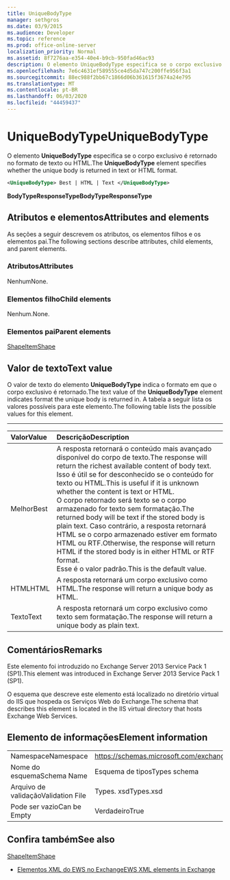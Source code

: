 ```yaml
---
title: UniqueBodyType
manager: sethgros
ms.date: 03/9/2015
ms.audience: Developer
ms.topic: reference
ms.prod: office-online-server
localization_priority: Normal
ms.assetid: 8f7276aa-e354-40e4-b9cb-950fad46ac93
description: O elemento UniqueBodyType especifica se o corpo exclusivo é retornado no formato de texto ou HTML.
ms.openlocfilehash: 7e6c4631ef589555ce4d5da747c200ffe956f3a1
ms.sourcegitcommit: 88ec988f2bb67c1866d06b361615f3674a24e795
ms.translationtype: MT
ms.contentlocale: pt-BR
ms.lasthandoff: 06/03/2020
ms.locfileid: "44459437"
---
```

# <a name="uniquebodytype"></a><span data-ttu-id="d70bc-103">UniqueBodyType</span><span class="sxs-lookup"><span data-stu-id="d70bc-103">UniqueBodyType</span></span>

<span data-ttu-id="d70bc-104">O elemento **UniqueBodyType** especifica se o corpo exclusivo é retornado no formato de texto ou HTML.</span><span class="sxs-lookup"><span data-stu-id="d70bc-104">The **UniqueBodyType** element specifies whether the unique body is returned in text or HTML format.</span></span> 
  
```XML
<UniqueBodyType> Best | HTML | Text </UniqueBodyType>
```

 <span data-ttu-id="d70bc-105">**BodyTypeResponseType**</span><span class="sxs-lookup"><span data-stu-id="d70bc-105">**BodyTypeResponseType**</span></span>
## <a name="attributes-and-elements"></a><span data-ttu-id="d70bc-106">Atributos e elementos</span><span class="sxs-lookup"><span data-stu-id="d70bc-106">Attributes and elements</span></span>

<span data-ttu-id="d70bc-107">As seções a seguir descrevem os atributos, os elementos filhos e os elementos pai.</span><span class="sxs-lookup"><span data-stu-id="d70bc-107">The following sections describe attributes, child elements, and parent elements.</span></span>
  
### <a name="attributes"></a><span data-ttu-id="d70bc-108">Atributos</span><span class="sxs-lookup"><span data-stu-id="d70bc-108">Attributes</span></span>

<span data-ttu-id="d70bc-109">Nenhum</span><span class="sxs-lookup"><span data-stu-id="d70bc-109">None.</span></span>
  
### <a name="child-elements"></a><span data-ttu-id="d70bc-110">Elementos filho</span><span class="sxs-lookup"><span data-stu-id="d70bc-110">Child elements</span></span>

<span data-ttu-id="d70bc-111">Nenhum.</span><span class="sxs-lookup"><span data-stu-id="d70bc-111">None.</span></span>
  
### <a name="parent-elements"></a><span data-ttu-id="d70bc-112">Elementos pai</span><span class="sxs-lookup"><span data-stu-id="d70bc-112">Parent elements</span></span>

[<span data-ttu-id="d70bc-113">Shape</span><span class="sxs-lookup"><span data-stu-id="d70bc-113">ItemShape</span></span>](itemshape.md)
  
## <a name="text-value"></a><span data-ttu-id="d70bc-114">Valor de texto</span><span class="sxs-lookup"><span data-stu-id="d70bc-114">Text value</span></span>

<span data-ttu-id="d70bc-115">O valor de texto do elemento **UniqueBodyType** indica o formato em que o corpo exclusivo é retornado.</span><span class="sxs-lookup"><span data-stu-id="d70bc-115">The text value of the **UniqueBodyType** element indicates format the unique body is returned in.</span></span> <span data-ttu-id="d70bc-116">A tabela a seguir lista os valores possíveis para este elemento.</span><span class="sxs-lookup"><span data-stu-id="d70bc-116">The following table lists the possible values for this element.</span></span> 
  
****

|<span data-ttu-id="d70bc-117">**Valor**</span><span class="sxs-lookup"><span data-stu-id="d70bc-117">**Value**</span></span>|<span data-ttu-id="d70bc-118">**Descrição**</span><span class="sxs-lookup"><span data-stu-id="d70bc-118">**Description**</span></span>|
|:-----|:-----|
|<span data-ttu-id="d70bc-119">Melhor</span><span class="sxs-lookup"><span data-stu-id="d70bc-119">Best</span></span>  <br/> |<span data-ttu-id="d70bc-120">A resposta retornará o conteúdo mais avançado disponível do corpo de texto.</span><span class="sxs-lookup"><span data-stu-id="d70bc-120">The response will return the richest available content of body text.</span></span> <span data-ttu-id="d70bc-121">Isso é útil se for desconhecido se o conteúdo for texto ou HTML.</span><span class="sxs-lookup"><span data-stu-id="d70bc-121">This is useful if it is unknown whether the content is text or HTML.</span></span>  <br/> <span data-ttu-id="d70bc-122">O corpo retornado será texto se o corpo armazenado for texto sem formatação.</span><span class="sxs-lookup"><span data-stu-id="d70bc-122">The returned body will be text if the stored body is plain text.</span></span> <span data-ttu-id="d70bc-123">Caso contrário, a resposta retornará HTML se o corpo armazenado estiver em formato HTML ou RTF.</span><span class="sxs-lookup"><span data-stu-id="d70bc-123">Otherwise, the response will return HTML if the stored body is in either HTML or RTF format.</span></span>  <br/> <span data-ttu-id="d70bc-124">Esse é o valor padrão.</span><span class="sxs-lookup"><span data-stu-id="d70bc-124">This is the default value.</span></span>  <br/> |
|<span data-ttu-id="d70bc-125">HTML</span><span class="sxs-lookup"><span data-stu-id="d70bc-125">HTML</span></span>  <br/> |<span data-ttu-id="d70bc-126">A resposta retornará um corpo exclusivo como HTML.</span><span class="sxs-lookup"><span data-stu-id="d70bc-126">The response will return a unique body as HTML.</span></span>  <br/> |
|<span data-ttu-id="d70bc-127">Texto</span><span class="sxs-lookup"><span data-stu-id="d70bc-127">Text</span></span>  <br/> |<span data-ttu-id="d70bc-128">A resposta retornará um corpo exclusivo como texto sem formatação.</span><span class="sxs-lookup"><span data-stu-id="d70bc-128">The response will return a unique body as plain text.</span></span>  <br/> |
   
## <a name="remarks"></a><span data-ttu-id="d70bc-129">Comentários</span><span class="sxs-lookup"><span data-stu-id="d70bc-129">Remarks</span></span>

<span data-ttu-id="d70bc-130">Este elemento foi introduzido no Exchange Server 2013 Service Pack 1 (SP1).</span><span class="sxs-lookup"><span data-stu-id="d70bc-130">This element was introduced in Exchange Server 2013 Service Pack 1 (SP1).</span></span>
  
<span data-ttu-id="d70bc-131">O esquema que descreve este elemento está localizado no diretório virtual do IIS que hospeda os Serviços Web do Exchange.</span><span class="sxs-lookup"><span data-stu-id="d70bc-131">The schema that describes this element is located in the IIS virtual directory that hosts Exchange Web Services.</span></span>
  
## <a name="element-information"></a><span data-ttu-id="d70bc-132">Elemento de informações</span><span class="sxs-lookup"><span data-stu-id="d70bc-132">Element information</span></span>

|||
|:-----|:-----|
|<span data-ttu-id="d70bc-133">Namespace</span><span class="sxs-lookup"><span data-stu-id="d70bc-133">Namespace</span></span>  <br/> |https://schemas.microsoft.com/exchange/services/2006/types  <br/> |
|<span data-ttu-id="d70bc-134">Nome do esquema</span><span class="sxs-lookup"><span data-stu-id="d70bc-134">Schema Name</span></span>  <br/> |<span data-ttu-id="d70bc-135">Esquema de tipos</span><span class="sxs-lookup"><span data-stu-id="d70bc-135">Types schema</span></span>  <br/> |
|<span data-ttu-id="d70bc-136">Arquivo de validação</span><span class="sxs-lookup"><span data-stu-id="d70bc-136">Validation File</span></span>  <br/> |<span data-ttu-id="d70bc-137">Types. xsd</span><span class="sxs-lookup"><span data-stu-id="d70bc-137">Types.xsd</span></span>  <br/> |
|<span data-ttu-id="d70bc-138">Pode ser vazio</span><span class="sxs-lookup"><span data-stu-id="d70bc-138">Can be Empty</span></span>  <br/> |<span data-ttu-id="d70bc-139">Verdadeiro</span><span class="sxs-lookup"><span data-stu-id="d70bc-139">True</span></span>  <br/> |
   
## <a name="see-also"></a><span data-ttu-id="d70bc-140">Confira também</span><span class="sxs-lookup"><span data-stu-id="d70bc-140">See also</span></span>



[<span data-ttu-id="d70bc-141">Shape</span><span class="sxs-lookup"><span data-stu-id="d70bc-141">ItemShape</span></span>](itemshape.md)


- [<span data-ttu-id="d70bc-142">Elementos XML do EWS no Exchange</span><span class="sxs-lookup"><span data-stu-id="d70bc-142">EWS XML elements in Exchange</span></span>](ews-xml-elements-in-exchange.md)

